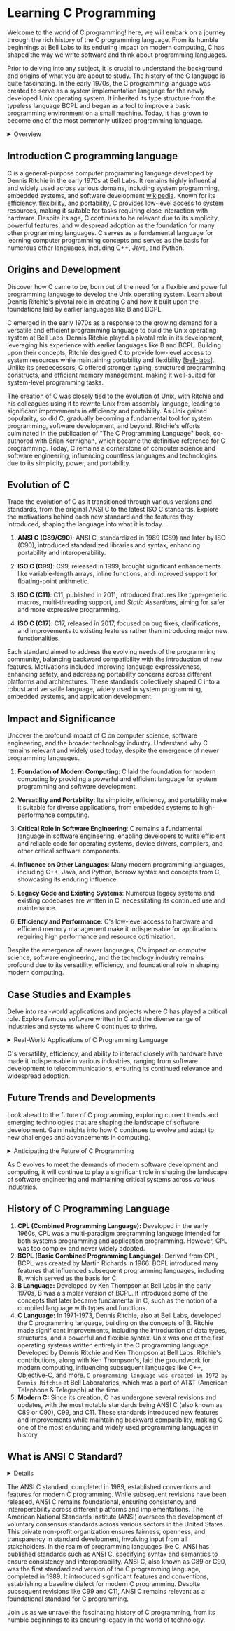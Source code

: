 # Learning C Programming

Welcome to the world of C programming! here, we will embark on a journey through the rich history of the C programming language. From its humble beginnings at Bell Labs to its enduring impact on modern computing, C has shaped the way we write software and think about programming languages.

Prior to delving into any subject, it is crucial to understand the background and origins of what you are about to study. The history of the C language is quite fascinating. In the early 1970s, the C programming language was created to serve as a system implementation language for the newly developed Unix operating system. It inherited its type structure from the typeless language BCPL and began as a tool to improve a basic programming environment on a small machine. Today, it has grown to become one of the most commonly utilized programming language.

<details>

<summary>Overview </summary>

1. **Introduction to C**
   - Origins and Development
   - Context and Initial Purpose

2. **Origins and Influences**
   - Development at Bell Labs
   - Influence of Previous Languages

3. **Evolution of C**
   - Various Versions and Standards
   - Motivations Behind Standards

4. **Impact and Significance**
   - Impact on Computer Science and Industry
   - Relevance in Modern Context

5. **Case Studies and Examples**
   - Real-world Applications
   - Famous Software Written in C

6. **Future Trends and Developments**
   - Current Trends
   - Future Directions

7. **History of C Programming Language**
   - CPL (Combined Programming Language)
   - BCPL (Basic Combined Programming Language)
   - B Language
   - C Language

8. **What is ANSI C Standard**
   - Definition
   - Development
   - Publication
   - Features
   - Impact
   - Legacy

</details>

## Introduction C programming language

C is a general-purpose computer programming language developed by Dennis Ritchie in the early 1970s at Bell Labs. It remains highly influential and widely used across various domains, including system programming, embedded systems, and software development [wikipedia](https://en.wikipedia.org/wiki/C_(programming_language)). Known for its efficiency, flexibility, and portability, C provides low-level access to system resources, making it suitable for tasks requiring close interaction with hardware. Despite its age, C continues to be relevant due to its simplicity, powerful features, and widespread adoption as the foundation for many other programming languages. C serves as a fundamental language for learning computer programming concepts and serves as the basis for numerous other languages, including C++, Java, and Python.

## Origins and Development

Discover how C came to be, born out of the need for a flexible and powerful programming language to develop the Unix operating system. Learn about Dennis Ritchie's pivotal role in creating C and how it built upon the foundations laid by earlier languages like B and BCPL.

C emerged in the early 1970s as a response to the growing demand for a versatile and efficient programming language to build the Unix operating system at Bell Labs. Dennis Ritchie played a pivotal role in its development, leveraging his experience with earlier languages like B and BCPL. Building upon their concepts, Ritchie designed C to provide low-level access to system resources while maintaining portability and flexibility [[bell-labs](https://www.bell-labs.com/usr/dmr/www/chist.html)]. Unlike its predecessors, C offered stronger typing, structured programming constructs, and efficient memory management, making it well-suited for system-level programming tasks.

The creation of C was closely tied to the evolution of Unix, with Ritchie and his colleagues using it to rewrite Unix from assembly language, leading to significant improvements in efficiency and portability. As Unix gained popularity, so did C, gradually becoming a fundamental tool for system programming, software development, and beyond. Ritchie's efforts culminated in the publication of "The C Programming Language" book, co-authored with Brian Kernighan, which became the definitive reference for C programming. Today, C remains a cornerstone of computer science and software engineering, influencing countless languages and technologies due to its simplicity, power, and portability.

## Evolution of C

Trace the evolution of C as it transitioned through various versions and standards, from the original ANSI C to the latest ISO C standards. Explore the motivations behind each new standard and the features they introduced, shaping the language into what it is today.

1. **ANSI C (C89/C90)**: ANSI C, standardized in 1989 (C89) and later by ISO (C90), introduced standardized libraries and syntax, enhancing portability and interoperability.

2. **ISO C (C99)**: C99, released in 1999, brought significant enhancements like variable-length arrays, inline functions, and improved support for floating-point arithmetic.

3. **ISO C (C11)**: C11, published in 2011, introduced features like type-generic macros, multi-threading support, and _Static Assertions_, aiming for safer and more expressive programming.

4. **ISO C (C17)**: C17, released in 2017, focused on bug fixes, clarifications, and improvements to existing features rather than introducing major new functionalities.

Each standard aimed to address the evolving needs of the programming community, balancing backward compatibility with the introduction of new features. Motivations included improving language expressiveness, enhancing safety, and addressing portability concerns across different platforms and architectures. These standards collectively shaped C into a robust and versatile language, widely used in system programming, embedded systems, and application development.

## Impact and Significance

Uncover the profound impact of C on computer science, software engineering, and the broader technology industry. Understand why C remains relevant and widely used today, despite the emergence of newer programming languages.

1. **Foundation of Modern Computing**: C laid the foundation for modern computing by providing a powerful and efficient language for system programming and software development.

2. **Versatility and Portability**: Its simplicity, efficiency, and portability make it suitable for diverse applications, from embedded systems to high-performance computing.

3. **Critical Role in Software Engineering**: C remains a fundamental language in software engineering, enabling developers to write efficient and reliable code for operating systems, device drivers, compilers, and other critical software components.

4. **Influence on Other Languages**: Many modern programming languages, including C++, Java, and Python, borrow syntax and concepts from C, showcasing its enduring influence.

5. **Legacy Code and Existing Systems**: Numerous legacy systems and existing codebases are written in C, necessitating its continued use and maintenance.

6. **Efficiency and Performance**: C's low-level access to hardware and efficient memory management make it indispensable for applications requiring high performance and resource optimization.

Despite the emergence of newer languages, C's impact on computer science, software engineering, and the technology industry remains profound due to its versatility, efficiency, and foundational role in shaping modern computing.

</details>

## Case Studies and Examples

Delve into real-world applications and projects where C has played a critical role. Explore famous software written in C and the diverse range of industries and systems where C continues to thrive.

<details>

<summary>Real-World Applications of C Programming Language</summary>

1. **Operating Systems**: C is the primary language used for developing operating systems like Unix, Linux, and Windows. The core functionalities of these systems are implemented in C, showcasing its reliability and efficiency.

2. **Embedded Systems**: C is extensively used in embedded systems programming for devices like microcontrollers, IoT devices, and automotive electronics. Its low-level capabilities and portability make it ideal for resource-constrained environments.

3. **System Software**: Various system software such as compilers, interpreters, device drivers, and network protocols are developed in C due to its ability to interact closely with hardware and manage system resources efficiently.

4. **Database Systems**: C is used in the development of database management systems (DBMS) like MySQL and PostgreSQL. Components such as storage engines and query parsers are often implemented in C for optimal performance.

5. **Graphics and Game Development**: Many graphics libraries and game engines are written in C, including OpenGL and Unreal Engine. Its speed and direct access to hardware make it suitable for rendering complex graphics and real-time simulations.

6. **Telecommunications**: C is used in the development of telecommunication software, including network protocols, communication interfaces, and telephony systems. Its efficiency and reliability are crucial for maintaining network stability.

🌐 Sources

1. [Applications of C Programming Language](https://techvidvan.com/tutorials/applications-of-c-language/).

2. [Most Useful Applications of C Programming Language - InterviewBit](https://www.interviewbit.com/blog/applications-of-c-programming-language/)
3. [Applications of C / C++ in the Real World - Invensis](https://www.invensis.net/blog/applications-of-c-and-c-plus-plus-in-the-real-world)
4. [8 Main Uses of C Programming in 2023 - Programiz Pro](https://programiz.pro/resources/c-uses/)
5. [Applications of C Programming Language - TechVidvan](https://techvidvan.com/tutorials/applications-of-c-language/)
6. [8 Real-World Applications of C Language - Learn Tube](https://learntube.ai/blog/programming/c-programming/8-real-world-applications-of-c-language/)
7. [26 Real-world Applications of C Language - Pythonista Planet](https://pythonistaplanet.com/applications-of-c-language/)

</details>

C's versatility, efficiency, and ability to interact closely with hardware have made it indispensable in various industries, ranging from software development to telecommunications, ensuring its continued relevance and widespread adoption.

## Future Trends and Developments

Look ahead to the future of C programming, exploring current trends and emerging technologies that are shaping the landscape of software development. Gain insights into how C continues to evolve and adapt to new challenges and advancements in computing.

<details>
<summary>Anticipating the Future of C Programming</summary>

1. **Integration with Modern Technologies**: C is anticipated to integrate with emerging technologies such as Internet of Things (IoT), artificial intelligence (AI), and machine learning (ML). This adaptation will ensure C's relevance in modern software development.

2. **Role in Embedded Systems**: With the proliferation of embedded systems in various industries, C's efficiency and low-level capabilities make it indispensable. Its role in developing firmware for IoT devices, automotive electronics, and smart appliances will continue to expand.

3. **Maintaining System-Level Programming**: Despite advancements in higher-level languages, C will remain vital for system-level programming due to its ability to interact directly with hardware and manage system resources efficiently. This is crucial for operating system development and system software maintenance.

4. **Adaptation to New Challenges**: C is expected to adapt to new challenges posed by evolving computing paradigms, such as quantum computing and edge computing. Efforts to optimize C for these environments will ensure its continued relevance and effectiveness.

5. **Influence on Modern Programming**: Despite the emergence of newer languages, C's influence on modern programming paradigms and language design will persist. Its simplicity, portability, and powerful features will continue to inspire and shape the development of new programming languages.

</details>

As C evolves to meet the demands of modern software development and computing, it will continue to play a significant role in shaping the landscape of software engineering and maintaining critical systems across various industries.

## History of C Programming Language

1. **CPL (Combined Programming Language):** Developed in the early 1960s, CPL was a multi-paradigm programming language intended for both systems programming and application programming. However, CPL was too complex and never widely adopted.
2. **BCPL (Basic Combined Programming Language):** Derived from CPL, BCPL was created by Martin Richards in 1966. BCPL introduced many features that influenced subsequent programming languages, including B, which served as the basis for C.
3. **B Language:** Developed by Ken Thompson at Bell Labs in the early 1970s, B was a simpler version of BCPL. It introduced some of the concepts that later became fundamental in C, such as the notion of a compiled language with types and functions.
4. **C Language:** In 1971-1973, Dennis Ritchie, also at Bell Labs, developed the C programming language, building on the concepts of B. Ritchie made significant improvements, including the introduction of data types, structures, and a powerful and flexible syntax.
   Unix was one of the first operating systems written entirely in the C programming language. Developed by Dennis Ritchie and Ken Thompson at Bell Labs.
   Ritchie's contributions, along with Ken Thompson's, laid the groundwork for modern computing, influencing subsequent languages like C++, Objective-C, and more.
   `C programming language was created in 1972 by Dennis Ritchie` at Bell Laboratories, which was a part of AT&T (American Telephone & Telegraph) at the time.
5. **Modern C:** Since its creation, C has undergone several revisions and updates, with the most notable standards being ANSI C (also known as C89 or C90), C99, and C11. These standards introduced new features and improvements while maintaining backward compatibility, making C one of the most enduring and widely used programming languages in history

## What is ANSI C Standard?

<details>

1. **Definition**: ANSI C, also known as American National Standards Institute (ANSI) C, refers to the standardized version of the C programming language ratified by ANSI.
2. **Development**: ANSI C originated from the need to standardize the C language to ensure portability and interoperability across different systems and compilers.
3. **Publication**: The ANSI C standard was published by the American National Standards Institute, providing a formal specification for the C programming language.
4. **Features**: ANSI C introduced various features and enhancements to the language, including standardized libraries and syntax, to improve consistency and compatibility among different implementations.
5. **Impact**: ANSI C played a crucial role in shaping the development of C programming, providing a common baseline for compilers and developers to adhere to.
6. **Legacy**: While later versions of the C standard have been released, ANSI C remains influential and serves as the foundation for subsequent revisions and extensions of the language.

</details>

The ANSI C standard, completed in 1989, established conventions and features for modern C programming. While subsequent revisions have been released, ANSI C remains foundational, ensuring consistency and interoperability across different platforms and implementations.
The American National Standards Institute (ANSI) oversees the development of voluntary consensus standards across various sectors in the United States. This private non-profit organization ensures fairness, openness, and transparency in standard development, involving input from all stakeholders. In the realm of programming languages like C, ANSI has published standards such as ANSI C, specifying syntax and semantics to ensure consistency and interoperability. ANSI C, also known as C89 or C90, was the first standardized version of the C programming language, completed in 1989. It introduced significant features and conventions, establishing a baseline dialect for modern C programming. Despite subsequent revisions like C99 and C11, ANSI C remains relevant as a foundational standard for C programming.

Join us as we unravel the fascinating history of C programming, from its humble beginnings to its enduring legacy in the world of technology.
